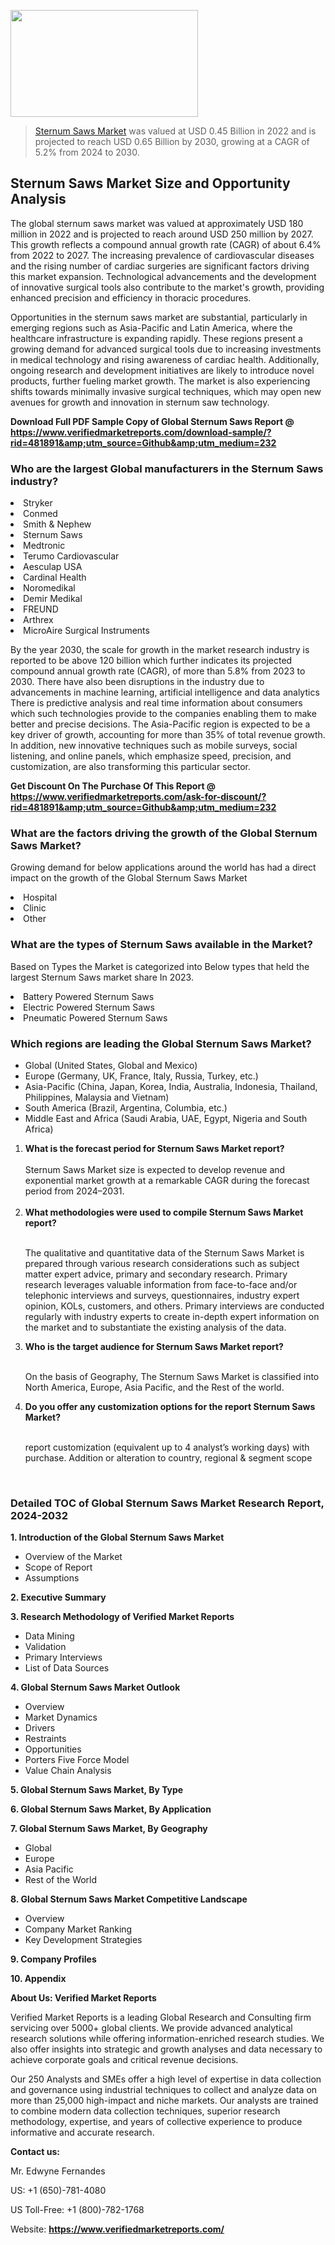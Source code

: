<img src="https://ffe5etoiles.com/wp-content/uploads/2024/12/MST1-300x171.png" alt="" width="300" height="171" class="alignnone size-medium wp-image-20088" /><blockquote><p><p><a href="https://www.verifiedmarketreports.com/download-sample/?rid=481891&utm_source=Github&utm_medium=232" target="_blank">Sternum Saws Market</a> was valued at USD 0.45 Billion in 2022 and is projected to reach USD 0.65 Billion by 2030, growing at a CAGR of 5.2% from 2024 to 2030.</p></blockquote><p><h2>Sternum Saws Market Size and Opportunity Analysis</h2> <p>The global sternum saws market was valued at approximately USD 180 million in 2022 and is projected to reach around USD 250 million by 2027. This growth reflects a compound annual growth rate (CAGR) of about 6.4% from 2022 to 2027. The increasing prevalence of cardiovascular diseases and the rising number of cardiac surgeries are significant factors driving this market expansion. Technological advancements and the development of innovative surgical tools also contribute to the market's growth, providing enhanced precision and efficiency in thoracic procedures.</p> <p>Opportunities in the sternum saws market are substantial, particularly in emerging regions such as Asia-Pacific and Latin America, where the healthcare infrastructure is expanding rapidly. These regions present a growing demand for advanced surgical tools due to increasing investments in medical technology and rising awareness of cardiac health. Additionally, ongoing research and development initiatives are likely to introduce novel products, further fueling market growth. The market is also experiencing shifts towards minimally invasive surgical techniques, which may open new avenues for growth and innovation in sternum saw technology.</p> </p><p class=""><strong>Download Full PDF Sample Copy of Global Sternum Saws Report @ <a href="https://www.verifiedmarketreports.com/download-sample/?rid=481891&amp;utm_source=Github&amp;utm_medium=232" target="_blank">https://www.verifiedmarketreports.com/download-sample/?rid=481891&amp;utm_source=Github&amp;utm_medium=232</a></strong></p><h3 id="" class="">Who are the largest Global manufacturers in the Sternum Saws industry?</h3><p><li>Stryker</li><li> Conmed</li><li> Smith & Nephew</li><li> Sternum Saws</li><li> Medtronic</li><li> Terumo Cardiovascular</li><li> Aesculap USA</li><li> Cardinal Health</li><li> Noromedikal</li><li> Demir Medikal</li><li> FREUND</li><li> Arthrex</li><li> MicroAire Surgical Instruments</li></p><div class=""><div class="" dir="" data-message-author-role="" data-message-id="" data-message-model-slug=""><div class=""><div class=""><div class=""><div class="" dir="" data-message-author-role="" data-message-id="" data-message-model-slug=""><div class=""><div class=""><p>By the year 2030, the scale for growth in the market research industry is reported to be above 120 billion which further indicates its projected compound annual growth rate (CAGR), of more than 5.8% from 2023 to 2030. There have also been disruptions in the industry due to advancements in machine learning, artificial intelligence and data analytics There is predictive analysis and real time information about consumers which such technologies provide to the companies enabling them to make better and precise decisions. The Asia-Pacific region is expected to be a key driver of growth, accounting for more than 35% of total revenue growth. In addition, new innovative techniques such as mobile surveys, social listening, and online panels, which emphasize speed, precision, and customization, are also transforming this particular sector.</p><p><strong>Get Discount On The Purchase Of This Report @&nbsp; <a href="https://www.verifiedmarketreports.com/ask-for-discount/?rid=481891&amp;utm_source=Github&amp;utm_medium=232" target="_blank">https://www.verifiedmarketreports.com/ask-for-discount/?rid=481891&amp;utm_source=Github&amp;utm_medium=232</a></strong></p></div></div></div></div></div></div></div></div><h3 id="" class="">What are the factors driving the growth of the Global Sternum Saws Market?</h3><p id="" class="">Growing demand for below applications around the world has had a direct impact on the growth of the Global Sternum Saws Market</p><p id="" class=""><li>Hospital</li><li> Clinic</li><li> Other</li></p><h3 id="" class="">What are the types of Sternum Saws available in the Market?</h3><p id="" class="">Based on Types the Market is categorized into Below types that held the largest Sternum Saws market share In 2023.</p><p id="" class=""><li>Battery Powered Sternum Saws</li><li> Electric Powered Sternum Saws</li><li> Pneumatic Powered Sternum Saws</li></p><h3 id="" class="">Which regions are leading the Global Sternum Saws Market?</h3><ul><li>Global (United States, Global and Mexico)</li><li>Europe (Germany, UK, France, Italy, Russia, Turkey, etc.)</li><li>Asia-Pacific (China, Japan, Korea, India, Australia, Indonesia, Thailand, Philippines, Malaysia and Vietnam)</li><li>South America (Brazil, Argentina, Columbia, etc.)</li><li>Middle East and Africa (Saudi Arabia, UAE, Egypt, Nigeria and South Africa)</li></ul><p><ol><li><strong>What is the forecast period for Sternum Saws Market report?<br /></strong><br /><span data-sheets-root="1" data-sheets-value="{&quot;1&quot;:2,&quot;2&quot;:&quot;XXXX size is expected to develop revenue and exponential market growth at a remarkable CAGR during the forecast period from 2024&ndash;2030.&quot;}" data-sheets-userformat="{&quot;2&quot;:12674,&quot;4&quot;:{&quot;1&quot;:2,&quot;2&quot;:16776960},&quot;10&quot;:2,&quot;11&quot;:0,&quot;15&quot;:&quot;Arial&quot;,&quot;16&quot;:12}">Sternum Saws Market size is expected to develop revenue and exponential market growth at a remarkable CAGR during the forecast period from 2024&ndash;2031.</span><br /><br /></li><li><strong>What methodologies were used to compile Sternum Saws Market report?<br /><br /></strong><p>The qualitative and quantitative data of the&nbsp;Sternum Saws Market is prepared through various research considerations such as subject matter expert advice, primary and secondary research. Primary research leverages valuable information from face-to-face and/or telephonic interviews and surveys, questionnaires, industry expert opinion, KOLs, customers, and others. Primary interviews are conducted regularly with industry experts to create in-depth expert information on the market and to substantiate the existing analysis of the data.&nbsp;</p></li><li><strong>Who is the target audience for Sternum Saws Market report?<br /><br /></strong><p>On the basis of Geography, The&nbsp;Sternum Saws Market is classified into North America, Europe, Asia Pacific, and the Rest of the world.</p></li><li><strong>Do you offer any customization options for the report Sternum Saws Market?<br /><br /></strong><p>report customization (equivalent up to 4 analyst&rsquo;s working days) with purchase. Addition or alteration to country, regional &amp; segment scope</p><p>&nbsp;</p></li></ol></p><h3 id="" class="">Detailed TOC of Global Sternum Saws Market Research Report, 2024-2032</h3><p id="" class=""><strong>1. Introduction of the Global Sternum Saws Market</strong></p><ul><li>Overview of the Market</li><li>Scope of Report</li><li>Assumptions</li></ul><p id="" class=""><strong>2. Executive Summary</strong></p><p id="" class=""><strong>3. Research Methodology of&nbsp;Verified Market Reports</strong></p><ul><li>Data Mining</li><li>Validation</li><li>Primary Interviews</li><li>List of Data Sources</li></ul><p id="" class=""><strong>4. Global Sternum Saws Market Outlook</strong></p><ul><li>Overview</li><li>Market Dynamics</li><li>Drivers</li><li>Restraints</li><li>Opportunities</li><li>Porters Five Force Model</li><li>Value Chain Analysis</li></ul><p id="" class=""><strong>5. Global Sternum Saws Market, By&nbsp;Type</strong></p><p id="" class=""><strong>6. Global Sternum Saws Market, By Application</strong></p><p id="" class=""><strong>7. Global Sternum Saws Market, By Geography</strong></p><ul><li>Global</li><li>Europe</li><li>Asia Pacific</li><li>Rest of the World</li></ul><p id="" class=""><strong>8. Global Sternum Saws Market Competitive Landscape</strong></p><ul><li>Overview</li><li>Company Market Ranking</li><li>Key Development Strategies</li></ul><p id="" class=""><strong>9. Company Profiles</strong></p><p id="" class=""><strong>10. Appendix</strong></p><p id="" class=""><strong>About Us: Verified Market Reports</strong></p><p id="" class="">Verified Market Reports is a leading Global Research and Consulting firm servicing over 5000+ global clients. We provide advanced analytical research solutions while offering information-enriched research studies. We also offer insights into strategic and growth analyses and data necessary to achieve corporate goals and critical revenue decisions.</p><p id="" class="">Our 250 Analysts and SMEs offer a high level of expertise in data collection and governance using industrial techniques to collect and analyze data on more than 25,000 high-impact and niche markets. Our analysts are trained to combine modern data collection techniques, superior research methodology, expertise, and years of collective experience to produce informative and accurate research.</p><p id="" class=""><strong>Contact us:</strong></p><p id="" class="">Mr. Edwyne Fernandes</p><p id="" class="">US: +1 (650)-781-4080</p><p id="" class="">US Toll-Free: +1 (800)-782-1768</p><p id="" class="">Website: <a target="" data-test-app-aware-link=""><strong>https://www.verifiedmarketreports.com/</strong></a></p>
